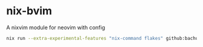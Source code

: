 # nix-bvim
A nixvim module for neovim with config

```bash
nix run --extra-experimental-features "nix-command flakes" github:bachuchee/nix-bvim
```
